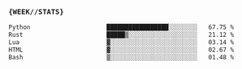 ### `{WEEK//STATS}` 
<!--START_SECTION:waka-->

```txt
Python                     █████████████████░░░░░░░░   67.75 %
Rust                       █████▒░░░░░░░░░░░░░░░░░░░   21.12 %
Lua                        ▓░░░░░░░░░░░░░░░░░░░░░░░░   03.14 %
HTML                       ▓░░░░░░░░░░░░░░░░░░░░░░░░   02.67 %
Bash                       ▒░░░░░░░░░░░░░░░░░░░░░░░░   01.48 %
```

<!--END_SECTION:waka-->
